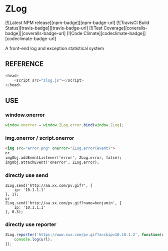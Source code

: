 # ZLog

[![Latest NPM release][npm-badge]][npm-badge-url]
[![TravisCI Build Status][travis-badge]][travis-badge-url]
[![Test Coverage][coveralls-badge]][coveralls-badge-url]
[![Code Climate][codeclimate-badge]][codeclimate-badge-url]

A front-end log and exception statistical system

## REFERENCE
```js
<head>
    <script src="zlog.js"></script>
</head>
```

## USE

### window.onerror
```js
window.onerror = window.ZLog.error.bind(window.ZLog);
```

### img.onerror / script.onerror
```html
<img src="error.png" onerror="ZLog.error(event)">
or
imgObj.addEventListener('error', ZLog.error, false);
imgObj.attachEvent('onerror', ZLog.error);
```

### directly use send
```
ZLog.send('http://aa.xx.com/pv.gif?', {
    ip: '10.1.1.1'
}, 1);
or
ZLog.send('http://aa.xx.com/pv.gif?name=benjamin', {
    ip: '10.1.1.1'
}, 0.3);
```

### directly use reporter
```js
ZLog.reporter('https://www.xxx.com/pv.gif?a=c&ip=10.10.1.2', function(url) {
    console.log(url);
});
```

